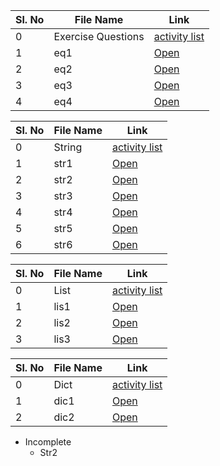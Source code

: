 | Sl. No | File Name          | Link                              |
| ------ | ------------------ | --------------------------------- |
| 0      | Exercise Questions | [activity list](activity_list.md) |
| 1      | eq1                | [Open](./folder/eq1.py)           |
| 2      | eq2                | [Open](./folder/eq2.py)           |
| 3      | eq3                | [Open](./folder/eq3.py)           |
| 4      | eq4                | [Open](./folder/eq4.py)           |

| Sl. No | File Name | Link                              |
| ------ | --------- | --------------------------------- |
| 0      | String    | [activity list](activity_list.md) |
| 1      | str1      | [Open](./folder/str1.md)          |
| 2      | str2      | [Open](./folder/str2.py)          |
| 3      | str3      | [Open](./folder/str3.py)          |
| 4      | str4      | [Open](./folder/str4.py)          |
| 5      | str5      | [Open](./folder/str5.py)          |
| 6      | str6      | [Open](./folder/str6.py)          |

| Sl. No | File Name | Link                              |
| ------ | --------- | --------------------------------- |
| 0      | List      | [activity list](activity_list.md) |
| 1      | lis1      | [Open](./folder/lis1.md)          |
| 2      | lis2      | [Open](./folder/lis2.py)          |
| 3      | lis3      | [Open](./folder/lis3.py)          |

| Sl. No | File Name | Link                              |
| ------ | --------- | --------------------------------- |
| 0      | Dict      | [activity list](activity_list.md) |
| 1      | dic1      | [Open](./folder/dic1.py)          |
| 2      | dic2      | [Open](./folder/dic2.py)          |


- Incomplete
    - Str2
